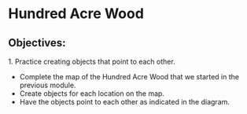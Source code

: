 <h1>Hundred Acre Wood</h1>
<h2>Objectives:</h2>
<p>1. Practice creating objects that point to each other.</p>

<ul>
    <li>Complete the map of the Hundred Acre Wood that we started in the previous module. </li>
    <li>Create objects for each location on the map. </li>
    <li>Have the objects point to each other as indicated in the diagram.</li>
</ul>
